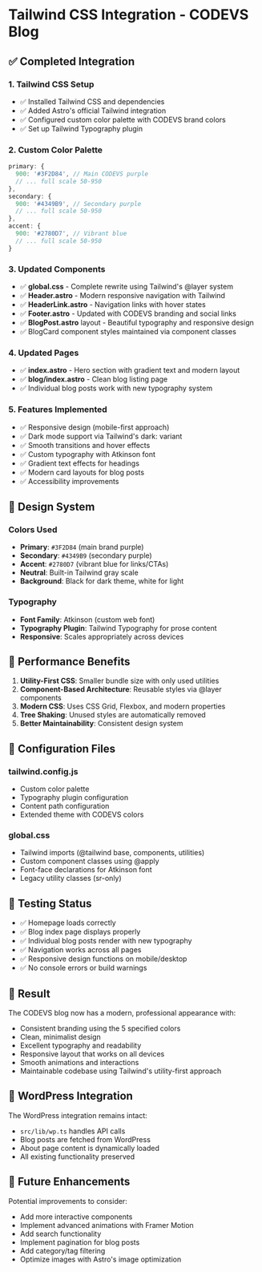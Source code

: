 # Tailwind CSS Integration - CODEVS Blog

## ✅ Completed Integration

### 1. **Tailwind CSS Setup**
- ✅ Installed Tailwind CSS and dependencies
- ✅ Added Astro's official Tailwind integration
- ✅ Configured custom color palette with CODEVS brand colors
- ✅ Set up Tailwind Typography plugin

### 2. **Custom Color Palette**
```js
primary: {
  900: '#3F2D84', // Main CODEVS purple
  // ... full scale 50-950
},
secondary: {
  900: '#4349B9', // Secondary purple
  // ... full scale 50-950
},
accent: {
  900: '#2780D7', // Vibrant blue
  // ... full scale 50-950
}
```

### 3. **Updated Components**
- ✅ **global.css** - Complete rewrite using Tailwind's @layer system
- ✅ **Header.astro** - Modern responsive navigation with Tailwind
- ✅ **HeaderLink.astro** - Navigation links with hover states
- ✅ **Footer.astro** - Updated with CODEVS branding and social links
- ✅ **BlogPost.astro** layout - Beautiful typography and responsive design
- ✅ BlogCard component styles maintained via component classes

### 4. **Updated Pages**
- ✅ **index.astro** - Hero section with gradient text and modern layout
- ✅ **blog/index.astro** - Clean blog listing page
- ✅ Individual blog posts work with new typography system

### 5. **Features Implemented**
- ✅ Responsive design (mobile-first approach)
- ✅ Dark mode support via Tailwind's dark: variant
- ✅ Smooth transitions and hover effects
- ✅ Custom typography with Atkinson font
- ✅ Gradient text effects for headings
- ✅ Modern card layouts for blog posts
- ✅ Accessibility improvements

## 🎨 Design System

### Colors Used
- **Primary**: `#3F2D84` (main brand purple)
- **Secondary**: `#4349B9` (secondary purple)
- **Accent**: `#2780D7` (vibrant blue for links/CTAs)
- **Neutral**: Built-in Tailwind gray scale
- **Background**: Black for dark theme, white for light

### Typography
- **Font Family**: Atkinson (custom web font)
- **Typography Plugin**: Tailwind Typography for prose content
- **Responsive**: Scales appropriately across devices

## 🚀 Performance Benefits

1. **Utility-First CSS**: Smaller bundle size with only used utilities
2. **Component-Based Architecture**: Reusable styles via @layer components
3. **Modern CSS**: Uses CSS Grid, Flexbox, and modern properties
4. **Tree Shaking**: Unused styles are automatically removed
5. **Better Maintainability**: Consistent design system

## 🔧 Configuration Files

### tailwind.config.js
- Custom color palette
- Typography plugin configuration
- Content path configuration
- Extended theme with CODEVS colors

### global.css
- Tailwind imports (@tailwind base, components, utilities)
- Custom component classes using @apply
- Font-face declarations for Atkinson font
- Legacy utility classes (sr-only)

## 🧪 Testing Status

- ✅ Homepage loads correctly
- ✅ Blog index page displays properly
- ✅ Individual blog posts render with new typography
- ✅ Navigation works across all pages
- ✅ Responsive design functions on mobile/desktop
- ✅ No console errors or build warnings

## 🎯 Result

The CODEVS blog now has a modern, professional appearance with:
- Consistent branding using the 5 specified colors
- Clean, minimalist design
- Excellent typography and readability
- Responsive layout that works on all devices
- Smooth animations and interactions
- Maintainable codebase using Tailwind's utility-first approach

## 📝 WordPress Integration

The WordPress integration remains intact:
- `src/lib/wp.ts` handles API calls
- Blog posts are fetched from WordPress
- About page content is dynamically loaded
- All existing functionality preserved

## 🔮 Future Enhancements

Potential improvements to consider:
- Add more interactive components
- Implement advanced animations with Framer Motion
- Add search functionality
- Implement pagination for blog posts
- Add category/tag filtering
- Optimize images with Astro's image optimization
